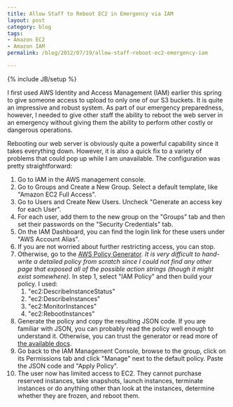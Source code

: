```yaml
---
title: Allow Staff to Reboot EC2 in Emergency via IAM
layout: post
category: blog
tags:
- Amazon EC2
- Amazon IAM
permalink: /blog/2012/07/19/allow-staff-reboot-ec2-emergency-iam

---
```

{% include JB/setup %}
<div id="node-174" class="node node-blog node-promoted">
  <div class="content clearfix">
    <div class="field field-name-body field-type-text-with-summary field-label-hidden"><div class="field-items"><div class="field-item even"><p>I first used AWS Identity and Access Management (IAM) earlier this spring to give someone access to upload to only one of our S3 buckets. It is quite an impressive and robust system. As part of our emergency preparedness, however, I needed to give other staff the ability to reboot the web server in an emergency without giving them the ability to perform other costly or dangerous operations.</p>
<p>Rebooting our web server is obviously quite a powerful capability since it takes everything down. However, it is also a quick fix to a variety of problems that could pop up while I am unavailable. The configuration was pretty straightforward:</p>
<ol><li>
		Go to IAM in the AWS management console.</li>
	<li>
		Go to Groups and Create a New Group. Select a default template, like "Amazon EC2 Full Access".</li>
	<li>
		Go to Users and Create New Users. Uncheck "Generate an access key for each User".</li>
	<li>
		For each user, add them to the new group on the "Groups" tab and then set their passwords on the "Security Credentials" tab.</li>
	<li>
		On the IAM Dashboard, you can find the login link for these users under "AWS Account Alias".</li>
	<li>
		If you are not worried about further restricting access, you can stop.</li>
	<li>
		Otherwise, go to the <a href="http://awspolicygen.s3.amazonaws.com/policygen.html">AWS Policy Generator</a>. <i>It is very difficult to hand-write a detailed policy from scratch since I could not find any other page that exposed all of the possible action strings (though it might exist somewhere).</i> In step 1, select "IAM Policy" and then build your policy. I used:
		<ol><li>
				"ec2:DescribeInstanceStatus"</li>
			<li>
				"ec2:DescribeInstances"</li>
			<li>
				"ec2:MonitorInstances"</li>
			<li>
				"ec2:RebootInstances"</li>
		</ol></li>
	<li>
		Generate the policy and copy the resulting JSON code. If you are familiar with JSON, you can probably read the policy well enough to understand it. Otherwise, you can trust the generator or read more of <a href="http://docs.amazonwebservices.com/IAM/latest/CLIReference/RelatedResources.html">the available docs</a>.</li>
	<li>
		Go back to the IAM Management Console, browse to the group, click on its Permissions tab and click "Manage" next to the default policy. Paste the JSON code and "Apply Policy".</li>
	<li>
		The user now has limited access to EC2. They cannot purchase reserved instances, take snapshots, launch instances, terminate instances or do anything other than look at the instances, determine whether they are frozen, and reboot them.</li>
</ol></div></div></div>  </div>
</div>
